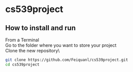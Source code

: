 # cs539project
## How to install and run 
From a Terminal\
Go to the folder where you want to store your project\
Clone the new repository\
```bash
git clone https://github.com/Feiquanl/cs539project.git
cd cs539project
```

